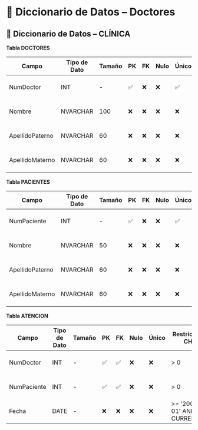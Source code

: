 # 📘 Diccionario de Datos – Doctores
## 📘 Diccionario de Datos – CLÍNICA



 **Tabla DOCTORES**

| Campo             | Tipo de Dato | Tamaño | PK  | FK  | Nulo | Único | Restricciones / CHECK           | Referencia a       | Descripción                      |
|-------------------|--------------|--------|-----|-----|------|--------|---------------------------------|--------------------|----------------------------------|
| NumDoctor         | INT          | -      | ✅   | ❌   | ❌   | ✅     | > 0                             | -                  | Identificador único del doctor   |
| Nombre            | NVARCHAR      | 100    | ❌   | ❌   | ❌   | ❌     | Solo letras A-Z, longitud >= 3  | -                  | Nombre del doctor                |
| ApellidoPaterno   | NVARCHAR      | 60     | ❌   | ❌   | ❌   | ❌     | Solo letras A-Z, longitud >= 3  | -                  | Apellido paterno del doctor      |
| ApellidoMaterno   | NVARCHAR      | 60     | ❌   | ❌   | ❌   | ❌     | Solo letras A-Z, longitud >= 3  | -                  | Apellido materno del doctor      |


 **Tabla PACIENTES**

| Campo             | Tipo de Dato | Tamaño | PK  | FK  | Nulo | Único | Restricciones / CHECK           | Referencia a       | Descripción                      |
|-------------------|--------------|--------|-----|-----|------|--------|---------------------------------|--------------------|----------------------------------|
| NumPaciente       | INT          | -      | ✅   | ❌   | ❌   | ✅     | > 0                             | -                  | Identificador único del paciente |
| Nombre            | NVARCHAR      | 50     | ❌   | ❌   | ❌   | ❌     | Solo letras A-Z, longitud >= 3  | -                  | Nombre del paciente              |
| ApellidoPaterno   | NVARCHAR      | 60     | ❌   | ❌   | ❌   | ❌     | Solo letras A-Z, longitud >= 3  | -                  | Apellido paterno del paciente    |
| ApellidoMaterno   | NVARCHAR      | 60     | ❌   | ❌   | ❌   | ❌     | Solo letras A-Z, longitud >= 3  | -                  | Apellido materno del paciente    |



 **Tabla ATENCION**

| Campo           | Tipo de Dato | Tamaño | PK  | FK  | Nulo | Único | Restricciones / CHECK           | Referencia a            | Descripción                      |
|-----------------|--------------|--------|-----|-----|------|--------|---------------------------------|-------------------------|----------------------------------|
| NumDoctor       | INT          | -      | ✅   | ✅   | ❌   | ❌     | > 0                             | DOCTORES(NumDoctor)     | ID del doctor que atiende        |
| NumPaciente     | INT          | -      | ✅   | ✅   | ❌   | ❌     | > 0                             | PACIENTES(NumPaciente)  | ID del paciente atendido         |
| Fecha           | DATE         | -      | ❌   | ❌   | ❌   | ❌     | >= '2000-01-01' AND <= CURRENT_DATE | -                   | Fecha de la atención médica      |

